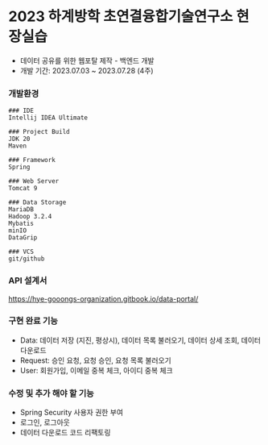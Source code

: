 # 2023 하계방학 초연결융합기술연구소 현장실습

- 데이터 공유를 위한 웹포탈 제작 - 백엔드 개발
- 개발 기간: 2023.07.03 ~ 2023.07.28 (4주)

### 개발환경
```
### IDE
Intellij IDEA Ultimate

### Project Build
JDK 20
Maven

### Framework
Spring

### Web Server
Tomcat 9

### Data Storage
MariaDB
Hadoop 3.2.4
Mybatis
minIO
DataGrip

### VCS
git/github
```

### API 설계서

https://hye-gooongs-organization.gitbook.io/data-portal/

### 구현 완료 기능

- Data: 데이터 저장 (지진, 평상시), 데이터 목록 불러오기, 데이터 상세 조회, 데이터 다운로드
- Request: 승인 요청, 요청 승인, 요청 목록 불러오기
- User: 회원가입, 이메일 중복 체크, 아이디 중복 체크

### 수정 및 추가 해야 할 기능

- Spring Security 사용자 권한 부여
- 로그인, 로그아웃
- 데이터 다운로드 코드 리팩토링
